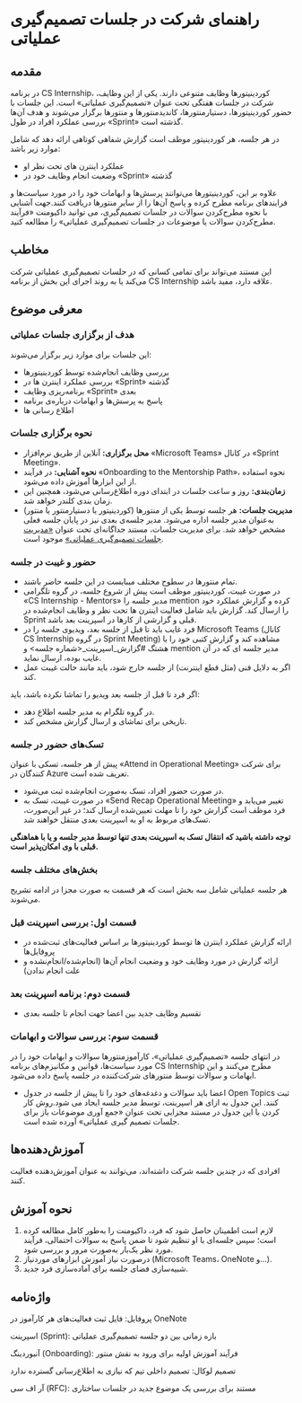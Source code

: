 # راهنمای شرکت در جلسات تصمیم‌گیری عملیاتی

  
## مقدمه

در برنامه CS Internship، کوردینیتورها وظایف متنوعی دارند. یکی از این وظایف، شرکت در جلسات هفتگی تحت عنوان «تصمیم‌گیری عملیاتی» است. این جلسات با حضور کوردینیتورها، دستیارمنتورها، کاندیدمنتورها و منتورها برگزار می‌شوند و هدف آن‌ها بررسی عملکرد افراد در طول «Sprint» گذشته است.

در هر جلسه، هر کوردینیتور موظف است گزارش شفاهی کوتاهی ارائه دهد که شامل موارد زیر باشد:
 - عملکرد اینترن های تحت نظر او
 - وضعیت انجام وظایف خود در «Sprint» گذشته
  
علاوه بر این، کوردینیتورها می‌توانند پرسش‌ها و ابهامات خود را در مورد سیاست‌ها و فرایندهای برنامه مطرح کرده و پاسخ آن‌ها را از سایر منتورها دریافت کنند.جهت آشنایی با نحوه مطرح‌کردن سوالات در جلسات تصمیم‌گیری، می توانید داکیومنت «فرآیند مطرح‌کردن سوالات یا موضوعات در جلسات تصمیم‌گیری عملیاتی» را مطالعه کنید.

## مخاطب

 این مستند می‌تواند برای تمامی کسانی که در جلسات تصمیم‌گیری عملیاتی شرکت می‌کند یا به روند اجرای این بخش از برنامه CS Internship علاقه دارد، مفید باشد.


## معرفی موضوع

### هدف از برگزاری جلسات عملیاتی

این جلسات برای موارد زیر برگزار می‌شوند:
- بررسی وظایف انجام‌شده توسط کوردینیتورها
- بررسی عملکرد اینترن ها در «Sprint» گذشته
- برنامه‌ریزی وظایف «Sprint» بعدی
- پاسخ به پرسش‌ها و ابهامات درباره‌ی برنامه
- اطلاع رسانی ها
  
### نحوه برگزاری جلسات
  
- **محل برگزاری:** آنلاین از طریق نرم‌افزار «Microsoft Teams» در کانال «Sprint Meeting».
- **نحوه آشنایی:** در فرآیند «Onboarding to the Mentorship Path»، نحوه استفاده از این ابزارها آموزش داده می‌شود.
- **زمان‌بندی:** روز و ساعت جلسات در ابتدای دوره اطلاع‌رسانی می‌شود، همچنین این زمان بندی کلندر خواهد شد.
- **مدیریت جلسات:** هر جلسه توسط یکی از منتورها (کوردینیتور یا دستیارمنتور یا منتور) به‌عنوان مدیر جلسه اداره می‌شود. مدیر جلسه‌ی بعدی نیز در پایان جلسه فعلی مشخص خواهد شد. برای مدیریت جلسات، مستند جداگانه‌ای تحت عنوان [«مدیریت جلسات تصمیم‌گیری عملیاتی»](https://github.com/cs-internship/cs-internship-spec/blob/master/processes/documents/Managing%20Operation%20Decision%20Making%20Meeting%20--fa.md) موجود است.

### حضور و غیبت در جلسه

 - تمام منتورها در سطوح مختلف میبایست در این جلسه حاضر باشند.
 - در صورت غیبت، کوردینیتور موظف است پیش از شروع جلسه، در گروه تلگرامی «CS Internship - Mentors» مدیر جلسه را mention کرده و گزارش عملکرد خود را ارسال کند. گزارش باید شامل فعالیت اینترن ها تحت نظر و وظایف انجام‌شده در Sprint قبلی و گزارشی از کارها در اسپرینت بعد باشد.
 - فرد غایب باید تا قبل از جلسه بعد، ویدیوی جلسه را در Microsoft Teams (کانال CS Internship در گروه Sprint Meeting) مشاهده کند و گزارش کتبی خود را با هشتگ #گزارش_اسپرینت_<شماره جلسه> و mention مدیر جلسه ای که در آن غایب بوده، ارسال نماید.
 - اگر به دلایل فنی (مثل قطع اینترنت) از جلسه خارج شود، باید مانند حالت غیبت عمل کند.

اگر فرد تا قبل از جلسه بعد ویدیو را تماشا نکرده باشد، باید:
- در گروه تلگرام به مدیر جلسه اطلاع دهد.
- تاریخی برای تماشای و ارسال گزارش مشخص کند.
 
### تسک‌های حضور در جلسه

پیش از هر جلسه، تسکی با عنوان «Attend in Operational Meeting» برای شرکت کنندگان در Azure تعریف شده است.
- در صورت حضور افراد، تسک به‌صورت انجام‌شده ثبت می‌شود.
- در صورت غیبت،  تسک به «Send Recap Operational Meeting» تغییر می‌یابد و فرد موظف است گزارش خود را تا مهلت تعیین‌شده ارسال کند؛ در غیر این‌صورت، تسک‌های مربوط به او به اسپرینت بعدی منتقل خواهند شد.

**توجه داشته باشید که انتقال تسک به اسپرینت بعدی تنها توسط مدیر جلسه و یا با هماهنگی قبلی با وی امکان‌پذیر است.**

### بخش‌های مختلف جلسه

هر جلسه عملیاتی شامل سه بخش است که هر قسمت به صورت مجزا در ادامه تشریح می‌شوند.

### قسمت اول: بررسی اسپرینت قبل

- ارائه گزارش عملکرد اینترن ها توسط کوردینیتورها بر اساس فعالیت‌های ثبت‌شده در پروفایل‌ها
- ارائه گزارش در مورد وظایف خود و وضعیت انجام آن‌ها (انجام‌شده/انجام‌نشده و علت انجام ندادن)

### قسمت دوم: برنامه اسپرینت بعد

- تقسیم وظایف جدید بین اعضا جهت انجام تا جلسه بعدی 

### قسمت سوم: بررسی سوالات و ابهامات

در انتهای جلسه «تصمیم‌گیری عملیاتی»، کارآموزمنتورها سوالات و ابهامات خود را در مورد سیاست‌ها، قوانین و مکانیزم‌های برنامه CS Internship مطرح می‌کنند و این ابهامات و سوالات توسط منتورهای شرکت‌کننده در جلسه پاسخ داده می‌شود.

- اعضا باید سوالات و دغدغه‌های خود را تا پیش از جلسه در جدول Open Topics ثبت کنند. این جدول به ازای هر اسپرینت،‌ توسط مدیر جلسه ایجاد می شود.روش کار کردن با این جدول در مستند مجزایی تحت عنوان «جمع آوری موضوعات باز برای جلسات تصمیم گیری عملیاتی» آورده شده است.


## آموزش‌دهنده‌ها

افرادی که در چندین جلسه شرکت داشته‌اند، می‌توانند به عنوان آموزش‌دهنده فعالیت کنند.

## نحوه آموزش

1. لازم است اطمینان حاصل شود که فرد، داکیومنت را به‌طور کامل مطالعه کرده است؛ سپس جلسه‌ای با او تنظیم شود تا ضمن پاسخ به سوالات احتمالی، فرآیند مورد نظر یک‌بار به‌صورت  مرور و بررسی شود.
2. درصورت نیاز آموزش ابزارهای موردنیاز (Microsoft Teams، OneNote و...).
3. شبیه‌سازی فضای جلسه برای آماده‌سازی فرد جدید.

## واژه‌نامه

پروفایل: فایل ثبت فعالیت‌های هر کارآموز در OneNote 

اسپرینت (Sprint): بازه زمانی بین دو جلسه تصمیم‌گیری عملیاتی

آنبوردینگ (Onboarding): فرآیند آموزش اولیه برای ورود به نقش منتور

تصمیم لوکال: تصمیم داخلی تیم که نیازی به اطلاع‌رسانی گسترده ندارد

آر اف سی (RFC): مستند برای بررسی یک موضوع جدید در جلسات ساختاری
